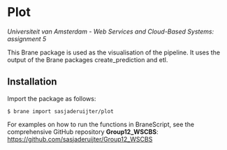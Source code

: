 # Plot
_Universiteit van Amsterdam - Web Services and Cloud-Based Systems: assignment 5_

This Brane package is used as the visualisation of the pipeline.
It uses the output of the Brane packages create_prediction and etl.

## Installation
Import the package as follows:
```shell
$ brane import sasjaderuijter/plot
```

For examples on how to run the functions in BraneScript, see the comprehensive GitHub repository **Group12_WSCBS**:
https://github.com/sasjaderuijter/Group12_WSCBS
